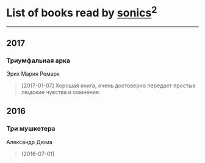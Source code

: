 # List of books read by [sonics](http://vk.com/id5880221)<sup>2</sup>
---

## 2017

### Триумфальная арка
Эрих Мария Ремарк
> [2017-01-07] Хорошая книга, очень достоверно передает простые людские чувства и сомнения.



## 2016

### Три мушкетера
Александр Дюма
> [2016-07-01] 



